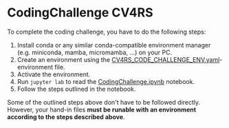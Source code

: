 # CodingChallenge CV4RS

To complete the coding challenge, you have to do the following steps:
1. Install conda or any similar conda-compatible environment manager (e.g. miniconda, mamba, micromamba, ...) on your PC.
2. Create an environment using the [CV4RS_CODE_CHALLENGE_ENV.yaml](CV4RS_CODE_CHALLENGE_ENV.yaml)-environment file.
3. Activate the environment.
4. Run `jupyter lab` to read the [CodingChallenge.ipynb](CodingChallenge.ipynb) notebook.
5. Follow the steps outlined in the notebook.

Some of the outlined steps above don't have to be followed directly. However, your hand-in files **must be runable with an environment according to the steps described above**.